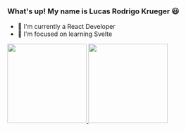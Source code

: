 ### What's up! My name is Lucas Rodrigo Krueger 😃

- 🔭 I'm currently a React Developer
- 🌱 I'm focused on learning Svelte

<div>
  <a href="https://github.com/LucasRKrueger">
  <img height="180em" src="https://github-readme-stats.vercel.app/api?username=LucasRKrueger&show_icons=true&theme=dracula&include_all_commits=true&count_private=true"/>
  <img height="180em" src="https://github-readme-stats.vercel.app/api/top-langs/?username=LucasRKrueger&layout=compact&langs_count=7&theme=dracula"/>
</div>
